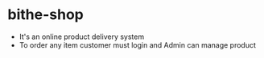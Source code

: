 # bithe-shop

* It's an online product delivery system
* To order any item customer must login and Admin can manage product
